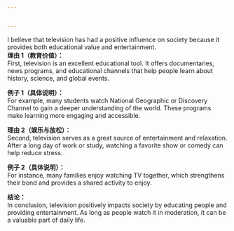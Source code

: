 ```yaml
---


---
```


<p>I believe that television has had a positive influence on society because it provides both educational value and entertainment.<br>
<strong>理由 1（教育价值）：</strong><br>
First, television is an excellent educational tool. It offers documentaries, news programs, and educational channels that help people learn about history, science, and global events.</p>
<p><strong>例子 1（具体说明）：</strong><br>
For example, many students watch National Geographic or Discovery Channel to gain a deeper understanding of the world. These programs make learning more engaging and accessible.</p>
<p><strong>理由 2（娱乐与放松）：</strong><br>
Second, television serves as a great source of entertainment and relaxation. After a long day of work or study, watching a favorite show or comedy can help reduce stress.</p>
<p><strong>例子 2（具体说明）：</strong><br>
For instance, many families enjoy watching TV together, which strengthens their bond and provides a shared activity to enjoy.</p>
<p><strong>结论：</strong><br>
In conclusion, television positively impacts society by educating people and providing entertainment. As long as people watch it in moderation, it can be a valuable part of daily life.</p>

